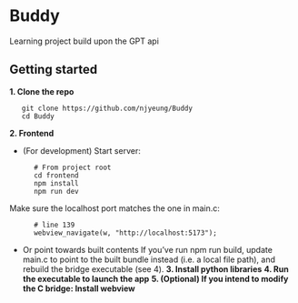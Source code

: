 # Buddy
Learning project build upon the GPT api

## Getting started

**1. Clone the repo**
```
   git clone https://github.com/njyeung/Buddy
   cd Buddy
```
**2. Frontend**
   * (For development) Start server:
```
      # From project root
      cd frontend
      npm install
      npm run dev
```
   Make sure the localhost port matches the one in main.c:
```
      # line 139
      webview_navigate(w, "http://localhost:5173");
```
   * Or point towards built contents
If you’ve run npm run build, update main.c to point to the built bundle instead (i.e. a local file path), and rebuild the bridge executable (see 4).
**3. Install python libraries**
**4. Run the executable to launch the app**
**5. (Optional) If you intend to modify the C bridge: Install webview**
